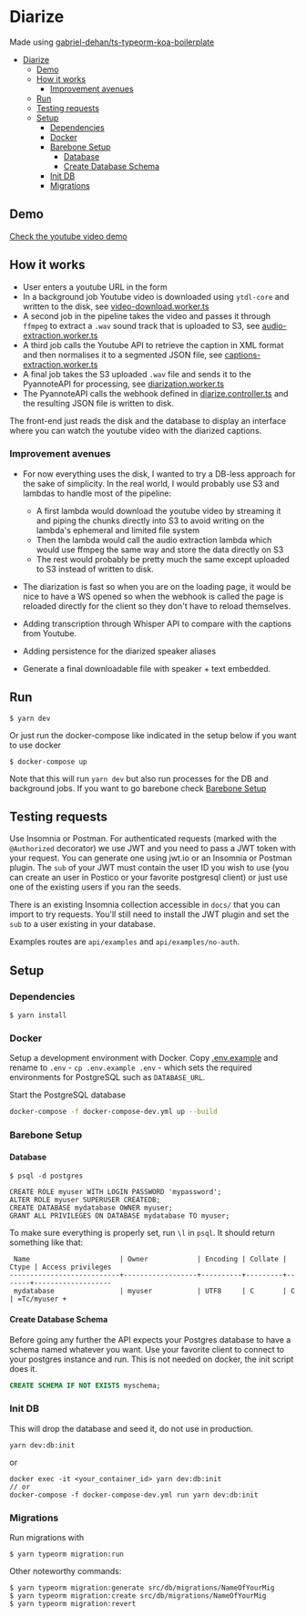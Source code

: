 # Diarize

Made using [gabriel-dehan/ts-typeorm-koa-boilerplate](https://github.com/gabriel-dehan/ts-typeorm-koa-boilerplate)

- [Diarize](#diarize)
  - [Demo](#demo)
  - [How it works](#how-it-works)
    - [Improvement avenues](#improvement-avenues)
  - [Run](#run)
  - [Testing requests](#testing-requests)
  - [Setup](#setup)
    - [Dependencies](#dependencies)
    - [Docker](#docker)
    - [Barebone Setup](#barebone-setup)
      - [Database](#database)
      - [Create Database Schema](#create-database-schema)
    - [Init DB](#init-db)
    - [Migrations](#migrations)

## Demo

[Check the youtube video demo](https://www.youtube.com/watch?v=uTHZmDGUQ7c)

## How it works

- User enters a youtube URL in the form
- In a background job Youtube video is downloaded using `ytdl-core` and written to the disk, see [video-download.worker.ts](https://github.com/gabriel-dehan/pyannote-checker/blob/main/src/jobs/workers/video-download.worker.ts)
- A second job in  the pipeline takes the video and passes it through `ffmpeg` to extract a `.wav` sound track that is uploaded to S3, see [audio-extraction.worker.ts](https://github.com/gabriel-dehan/pyannote-checker/blob/main/src/jobs/workers/audio-extraction.worker.ts)
- A third job calls the Youtube API to retrieve the caption in XML format and then normalises it to a segmented JSON file, see [captions-extraction.worker.ts](https://github.com/gabriel-dehan/pyannote-checker/blob/main/src/jobs/workers/captions-extraction.worker.ts)
- A final job takes the S3 uploaded `.wav` file and sends it to the PyannoteAPI for processing, see [diarization.worker.ts](https://github.com/gabriel-dehan/pyannote-checker/blob/main/src/jobs/workers/diarization.worker.ts)
- The PyannoteAPI calls the webhook defined in [diarize.controller.ts](https://github.com/gabriel-dehan/pyannote-checker/blob/main/src/controllers/diarize.controller.ts) and the resulting JSON file is written to disk.

The front-end just reads the disk and the database to display an interface where you can watch the youtube video with the diarized captions.

### Improvement avenues

- For now everything uses the disk, I wanted to try a DB-less approach for the sake of simplicity. In the real world, I would probably use S3 and lambdas to handle most of the pipeline:
  - A first lambda would download the youtube video by streaming it and piping the chunks directly into S3 to avoid writing on the lambda's ephemeral and limited file system
  - Then the lambda would call the audio extraction lambda which would use ffmpeg the same way and store the data directly on S3
  - The rest would probably be pretty much the same except uploaded to S3 instead of written to disk.

- The diarization is fast so when you are on the loading page, it would be nice  to have a WS opened so when the webhook is called the page is reloaded directly for the client so they don't have to reload themselves.

- Adding transcription through Whisper API to compare with the captions from Youtube.
- Adding persistence for the diarized speaker aliases
- Generate a final downloadable file with speaker + text embedded.

## Run

```
$ yarn dev
```

Or just run the docker-compose like indicated in the setup below if you want to use docker

```
$ docker-compose up
```

Note that this will run `yarn dev` but also run processes for the DB and background jobs.
If you want to go barebone check [Barebone Setup](#barebone-setup)

## Testing requests

Use Insomnia or Postman.
For authenticated requests (marked with the `@Authorized` decorator) we use JWT and you need to pass a JWT token with your request.
You can generate one using jwt.io or an Insomnia or Postman plugin.
The `sub` of your JWT must contain the user ID you wish to use (you can create an user in Postico or your favorite postgresql client) or just use one of the existing users if you ran the seeds.

There is an existing Insomnia collection accessible in `docs/` that you can import to try requests. You'll still need to install the JWT plugin and set the `sub` to a user existing in your database.

Examples routes are `api/examples` and `api/examples/no-auth`.

## Setup

### Dependencies

```
$ yarn install
```

### Docker

Setup a development environment with Docker. Copy [.env.example](./.env.example) and rename to `.env` - `cp .env.example .env` - which sets the required environments for PostgreSQL such as `DATABASE_URL`.

Start the PostgreSQL database

```bash
docker-compose -f docker-compose-dev.yml up --build
```

### Barebone Setup

#### Database

```
$ psql -d postgres
```

```
CREATE ROLE myuser WITH LOGIN PASSWORD 'mypassword';
ALTER ROLE myuser SUPERUSER CREATEDB;
CREATE DATABASE mydatabase OWNER myuser;
GRANT ALL PRIVILEGES ON DATABASE mydatabase TO myuser;
```

To make sure everything is properly set, run `\l` in `psql`. It should return something like that:

```
 Name                      | Owner            | Encoding | Collate | Ctype | Access privileges
---------------------------+------------------+----------+---------+-------+-------------------
 mydatabase                | myuser           | UTF8     | C       | C     | =Tc/myuser +
```

#### Create Database Schema

Before going any further the API expects your Postgres database to have a schema named whatever you want. Use your favorite client to connect to your postgres instance and run.
This is not needed on docker, the init script does it.

```sql
CREATE SCHEMA IF NOT EXISTS myschema;
```

### Init DB

This will drop the database and seed it, do not use in production.

```
yarn dev:db:init
```

or

```
docker exec -it <your_container_id> yarn dev:db:init
// or
docker-compose -f docker-compose-dev.yml run yarn dev:db:init
```

### Migrations

Run migrations with

```
$ yarn typeorm migration:run
```

Other noteworthy commands:

```
$ yarn typeorm migration:generate src/db/migrations/NameOfYourMig
$ yarn typeorm migration:create src/db/migrations/NameOfYourMig
$ yarn typeorm migration:revert
```
